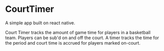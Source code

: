 # CourtTimer

A simple app built on react native.

Court Timer tracks the amount of game time for players in a basketball team.
Players can be sub'd on and off the court.
A timer tracks the time for the period and court time is accrued for players marked on-court.
